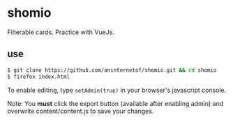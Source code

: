 # shomio
Filterable cards. Practice with VueJs.

## use
```bash
$ git clone https://github.com/aninternetof/shomio.git && cd shomio
$ firefox index.html
```

To enable editing, type `setAdmin(true)` in your browser's javascript console.

Note: You **must** click the export button (available after enabling admin) and overwrite content/content.js to save your changes. 
